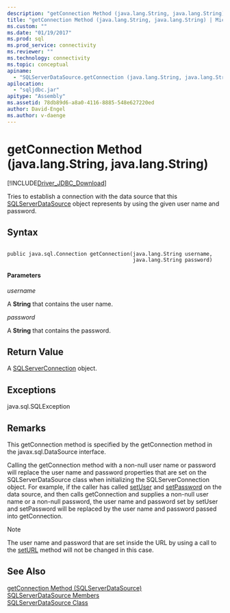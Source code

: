 ```yaml
---
description: "getConnection Method (java.lang.String, java.lang.String)"
title: "getConnection Method (java.lang.String, java.lang.String) | Microsoft Docs"
ms.custom: ""
ms.date: "01/19/2017"
ms.prod: sql
ms.prod_service: connectivity
ms.reviewer: ""
ms.technology: connectivity
ms.topic: conceptual
apiname: 
  - "SQLServerDataSource.getConnection (java.lang.String, java.lang.String)"
apilocation: 
  - "sqljdbc.jar"
apitype: "Assembly"
ms.assetid: 78db89d6-a8a0-4116-8885-548e627220ed
author: David-Engel
ms.author: v-daenge
---
```

# getConnection Method (java.lang.String, java.lang.String)
[!INCLUDE[Driver_JDBC_Download](../../../includes/driver_jdbc_download.md)]

  Tries to establish a connection with the data source that this [SQLServerDataSource](../../../connect/jdbc/reference/sqlserverdatasource-class.md) object represents by using the given user name and password.  
  
## Syntax  
  
```  
  
public java.sql.Connection getConnection(java.lang.String username,  
                                         java.lang.String password)  
```  
  
#### Parameters  
 *username*  
  
 A **String** that contains the user name.  
  
 *password*  
  
 A **String** that contains the password.  
  
## Return Value  
 A [SQLServerConnection](../../../connect/jdbc/reference/sqlserverconnection-class.md) object.  
  
## Exceptions  
 java.sql.SQLException  
  
## Remarks  
 This getConnection method is specified by the getConnection method in the javax.sql.DataSource interface.  
  
 Calling the getConnection method with a non-null user name or password will replace the user name and password properties that are set on the SQLServerDataSource class when initializing the SQLServerConnection object. For example, if the caller has called [setUser](../../../connect/jdbc/reference/setuser-method-sqlserverdatasource.md) and [setPassword](../../../connect/jdbc/reference/setpassword-method-sqlserverdatasource.md) on the data source, and then calls getConnection and supplies a non-null user name or a non-null password, the user name and password set by setUser and setPassword will be replaced by the user name and password passed into getConnection.  
  
> [!NOTE]  
>  The user name and password that are set inside the URL by using a call to the [setURL](../../../connect/jdbc/reference/seturl-method-sqlserverdatasource.md) method will not be changed in this case.  
  
## See Also  
 [getConnection Method &#40;SQLServerDataSource&#41;](../../../connect/jdbc/reference/getconnection-method-sqlserverdatasource.md)   
 [SQLServerDataSource Members](../../../connect/jdbc/reference/sqlserverdatasource-members.md)   
 [SQLServerDataSource Class](../../../connect/jdbc/reference/sqlserverdatasource-class.md)  
  
  
